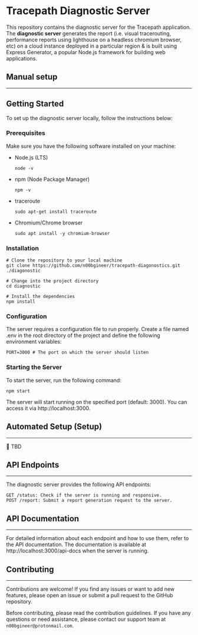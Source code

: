 # Tracepath Diagnostic Server

This repository contains the diagnostic server for the Tracepath application. The **diagnostic server** generates the report (i.e. visual tracerouting, performance reports using lighthouse on a headless chromium browser, etc) on a cloud instance deployed in a particular region & is built using Express Generator, a popular Node.js framework for building web applications.

## Manual setup

---

## Getting Started

To set up the diagnostic server locally, follow the instructions below:

### Prerequisites

Make sure you have the following software installed on your machine:

- Node.js (LTS)
  ```
  node -v
  ```
- npm (Node Package Manager)

  ```
  npm -v
  ```

- traceroute
  ```
  sudo apt-get install traceroute
  ```
- Chromium/Chrome browser

  ```
  sudo apt install -y chromium-browser
  ```

### Installation

```
# Clone the repository to your local machine
git clone https://github.com/n00bgineer/tracepath-diagonostics.git ./diagonostic

# Change into the project directory
cd diagnostic

# Install the dependencies
npm install
```

### Configuration

The server requires a configuration file to run properly. Create a file named .env in the root directory of the project and define the following environment variables:

```
PORT=3000 # The port on which the server should listen
```

### Starting the Server

To start the server, run the following command:

```
npm start
```

The server will start running on the specified port (default: 3000). You can access it via http://localhost:3000.

## Automated Setup (Setup)

---

🚧 TBD

## API Endpoints

---

The diagnostic server provides the following API endpoints:

```
GET /status: Check if the server is running and responsive.
POST /report: Submit a report generation request to the server.
```

## API Documentation

---

For detailed information about each endpoint and how to use them, refer to the API documentation. The documentation is available at http://localhost:3000/api-docs when the server is running.

## Contributing

---

Contributions are welcome! If you find any issues or want to add new features, please open an issue or submit a pull request to the GitHub repository.

Before contributing, please read the contribution guidelines. If you have any questions or need assistance, please contact our support team at `n00bgineer@protonmail.com`.
